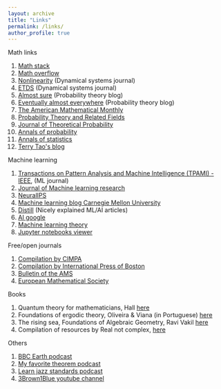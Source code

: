 ```yaml
---
layout: archive
title: "Links"
permalink: /links/
author_profile: true
---
```


Math links

1. [Math stack](https://math.stackexchange.com)
2. [Math overflow](https://mathoverflow.net)
3. [Nonlinearity](https://iopscience.iop.org/journal/0951-7715) (Dynamical systems journal)
4. [ETDS](https://mc.manuscriptcentral.com/etds) (Dynamical systems journal)
5. [Almost sure](https://almostsure.wordpress.com) (Probability theory blog)
6. [Eventually almost everywhere](https://eventuallyalmosteverywhere.wordpress.com) (Probability theory blog)
7. [The American Mathematical Monthly](https://www.maa.org)
8. [Probability Theory and Related Fields](https://www.springer.com/journal/440)
9. [Journal of Theoretical Probability](https://www.springer.com/journal/10959)
10. [Annals of probability](https://imstat.org/journals-and-publications/annals-of-probability/)
11. [Annals of statistics](https://imstat.org/journals-and-publications/annals-of-statistics/)
12. [Terry Tao's blog](https://terrytao.wordpress.com)



Machine learning

1. [Transactions on Pattern Analysis and Machine Intelligence (TPAMI) - IEEE](https://ieeexplore.ieee.org/xpl/RecentIssue.jsp?punumber=34), (ML journal)
2. [Journal of Machine learning research](http://www.jmlr.org)
3. [NeuralIPS](https://nips.cc)
4. [Machine learning blog Carnegie Mellon University](https://blog.ml.cmu.edu/?utm_source=towardsai.net&utm_medium=referral&utm_campaign=marketing&utm_term=machine-learning-blog&utm_content=best-machine-learning-blogs-to-follow)
5. [Distill](https://distill.pub/?utm_source=towardsai.net&utm_medium=referral&utm_campaign=marketing&utm_term=machine-learning-blog&utm_content=best-machine-learning-blogs-to-follow) (Nicely explained ML/AI articles)
6. [AI google](https://ai.googleblog.com/search/label/Machine%20Learning?utm_source=towardsai.net&utm_medium=referral&utm_campaign=marketing&utm_term=machine-learning-blog&utm_content=best-machine-learning-blogs-to-follow)
7. [Machine learning theory](https://hunch.net/?utm_source=towardsai.net&utm_medium=referral&utm_campaign=marketing&utm_term=machine-learning-blog&utm_content=best-machine-learning-blogs-to-follow)
8. [Jupyter notebooks viewer](https://nbviewer.jupyter.org)



Free/open journals

1. [Compilation by CIMPA](https://www.cimpa.info/en/node/62)
2. [Compilation by International Press of Boston](https://intlpress.com/site/pub/pages/journals/_home/contentonline/index.php)
3. [Bulletin of the AMS](https://www.ams.org/publications/journals/journalsframework/bull)
4. [European Mathematical Society](https://www.ems-ph.org/journals/show_issue.php?issn=1435-9855&vol=22&iss=9)



Books

1. Quantum theory for mathematicians, Hall [here](http://staff.ustc.edu.cn/~shmj/Reference/GTM267%20Quantum%20Theory%20for%20Mathematicians.pdf)
2. Foundations of ergodic theory, Oliveira & Viana (in Portuguese) [here](http://w3.impa.br/~viana/out/OV3.pdf)
3. The rising sea, Foundations of Algebraic Geometry, Ravi Vakil [here](http://math.stanford.edu/~vakil/216blog/FOAGnov1817public.pdf)
4. Compilation of resources by Real not complex, [here](https://realnotcomplex.com)


Others

1. [BBC Earth podcast](https://open.spotify.com/show/7I1Iv7SlYzNBAhZdGvajYJ?si=O4JjUnW9SP60azZCMbsxvw)
2. [My favorite theorem podcast](https://open.spotify.com/show/2EMAnkCN5YE6Rm5GXhz7yn?si=EO-wdPAPQWKz3d4xh2Bdhw)
3. [Learn jazz standards podcast](https://open.spotify.com/show/64jcyR7JAymM1aCD5MzTy0?si=Hu4nvBA_SsmZP25vNq4RQA)
4. [3Brown1Blue youtube channel](https://www.youtube.com/channel/UCYO_jab_esuFRV4b17AJtAw)